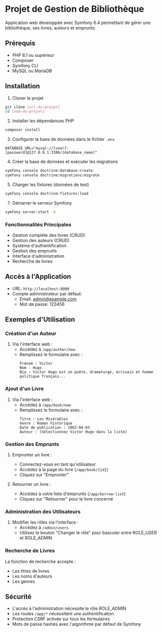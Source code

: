 # Projet de Gestion de Bibliothèque

Application web développée avec Symfony 6.4 permettant de gérer une bibliothèque, ses livres, auteurs et emprunts.

## Prérequis

- PHP 8.1 ou supérieur
- Composer
- Symfony CLI
- MySQL ou MariaDB

## Installation

1. Cloner le projet
```bash
git clone [url-du-projet]
cd [nom-du-projet]
```

2. Installer les dépendances PHP
```bash
composer install
```

3. Configurer la base de données dans le fichier `.env`
```env
DATABASE_URL="mysql://[user]:[password]@127.0.0.1:3306/[database_name]"
```

4. Créer la base de données et exécuter les migrations
```bash
symfony console doctrine:database:create
symfony console doctrine:migrations:migrate
```

5. Charger les fixtures (données de test)
```bash
symfony console doctrine:fixtures:load
```

7. Démarrer le serveur Symfony
```bash
symfony server:start -d
```

### Fonctionnalités Principales

- Gestion complète des livres (CRUD)
- Gestion des auteurs (CRUD)
- Système d'authentification
- Gestion des emprunts
- Interface d'administration
- Recherche de livres

## Accès à l'Application

- URL: `http://localhost:8000`
- Compte administrateur par défaut:
    - Email: admin@example.com
    - Mot de passe: 123456

## Exemples d'Utilisation

### Création d'un Auteur

1. Via l'interface web :
    - Accédez à `/app/author/new`
    - Remplissez le formulaire avec :
      ```
      Prénom : Victor
      Nom : Hugo
      Bio : Victor Hugo est un poète, dramaturge, écrivain et homme politique français...
      ```

### Ajout d'un Livre

1. Via l'interface web :
    - Accédez à `/app/book/new`
    - Remplissez le formulaire avec :
      ```
      Titre : Les Misérables
      Genre : Roman historique
      Date de publication : 1862-04-03
      Auteur : [Sélectionnez Victor Hugo dans la liste]
      ```

### Gestion des Emprunts

1. Emprunter un livre :
    - Connectez-vous en tant qu'utilisateur
    - Accédez à la page du livre (`/app/book/{id}`)
    - Cliquez sur "Emprunter"

2. Retourner un livre :
    - Accédez à votre liste d'emprunts (`/app/borrow-list`)
    - Cliquez sur "Retourner" pour le livre concerné

### Administration des Utilisateurs

1. Modifier les rôles via l'interface :
    - Accédez à `/admin/users`
    - Utilisez le bouton "Changer le rôle" pour basculer entre ROLE_USER et ROLE_ADMIN

### Recherche de Livres

La fonction de recherche accepte :
- Les titres de livres
- Les noms d'auteurs
- Les genres

## Sécurité

- L'accès à l'administration nécessite le rôle ROLE_ADMIN
- Les routes `/app/*` nécessitent une authentification
- Protection CSRF activée sur tous les formulaires
- Mots de passe hashés avec l'algorithme par défaut de Symfony
